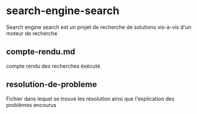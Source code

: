 # search-engine-search 
Search engine search est un projet de recherche de solutions vis-à-vis d'un moteur de recherche 

## compte-rendu.md
compte rendu des recherches éxécuté.

## resolution-de-probleme
Fichier dans lequel se trouve les résolution ainsi que l'explication des problèmes encourus
